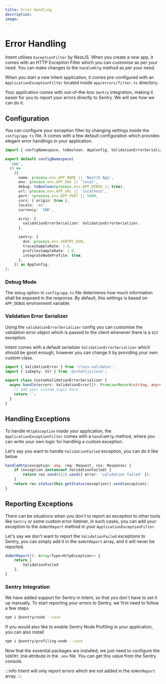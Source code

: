 ```yaml
---
title: Error Handling
description:
image:
---
```

# Error Handling

Intent utilises `ExceptionFilter` by NestJS. When you create a new app, it comes with an HTTP Exception Filter which you can customise as per your need. You can make changes to the `handleHttp` method as per your need.

When you start a new Intent application, it comes pre-configured with an `ApplicationExceptionFilter` located inside `app/errors/filter.ts` directory.

Your application comes with out-of-the-box `Sentry` integration, making it easier for you to report your errors directly to Sentry. We will see how we can do it.

## Configuration

You can configure your exception filter by changing settings inside the `config/app.ts` file. It comes with a few default configuration which provides elegant error handlings in your application.

```ts
import { configNamespace, toBoolean, AppConfig, ValidationErrorSerializer } from '@intentjs/core';

export default configNamespace(
  'app',
  () =>
    ({
      name: process.env.APP_NAME || 'NestJS App',
      env: process.env.APP_ENV || 'local',
      debug: toBoolean(process.env.APP_DEBUG || true),
      url: process.env.APP_URL || 'localhost',
      port: +process.env.APP_PORT || 5000,
      cors: { origin: true },
      locale: 'en',
      currency: 'INR',

      error: {
        validationErrorSerializer: ValidationErrorSerializer,
      },

      sentry: {
        dsn: process.env.SENTRY_DSN,
        tracesSampleRate: 1.0,
        profilesSampleRate: 1.0,
        integrateNodeProfile: true,
      },
    }) as AppConfig,
);

```
### Debug Mode

The `debug` option in `config/app.ts` file determines how much information shall be exposed in the response. By default, this settings is based on `APP_DEBUG` environment variable.

### Validation Error Serializer
Using the `validationErrorSerializer` config you can customise the validation error object which is passed to the client whenever there is a `422` exception.

Intent comes with a default serializer `ValidationErrorSerializer` which should be good enough, however you can change it by providing your own custom class.


```ts
import { ValidationError } from 'class-validator';
import { isEmpty, Str } from '@intentjs/core';

export class CustomValidationErrorSerializer {
  async handle(errors: ValidationError[]): Promise<Record<string, any>> {
    // add your custom logic here.
    return '';
  }
}
```
## Handling Exceptions

To handle `HttpException` inside your application, the `ApplicationExceptionFilter` comes with a `handleHttp` method, where you can write your own logic for handling a custom exception.

Let's say you want to handle `ValidationFailed` exception, you can do it like below

```ts
handleHttp(exception: any, req: Request, res: Response) {
    if (exception instanceof ValidationFailed) {
        return res.send(422).send({ error: 'validation failed' });
    }
    return res.status(this.getStatus(exception)).send(exception);
}
```

## Reporting Exceptions

There can be situations when you don't to report an exception to other tools like `Sentry` or some custom error listener, in such cases, you can add your exception
to the `doNotReport` method in your `ApplicationExceptionFilter`.

Let's say we don't want to report the `ValidationFailed` exceptions to Sentry, you can simply add it in the `doNotReport` array, and it will never be reported.

```ts
doNotReport(): Array<Type<HttpException>> {
    return [
        ValidationFailed
    ];
}
```

### Sentry Integration

We have added support for Sentry in Intent, so that you don't have to set it up manually. To start reporting your errors to Sentry, we first need to follow a few steps

```bash
npm i @sentry/node --save
```

If you would also like to enable Sentry Node Profiling in your application, you can also install

```bash
npm i @sentry/profiling-node --save
```

Now that the essential packages are installed, we just need to configure the `SENTRY_DSN` attribute in the `.env` file. You can get this value from the Sentry console.

:::info
Intent will only report errors which are not added in the `doNotReport` array.
:::